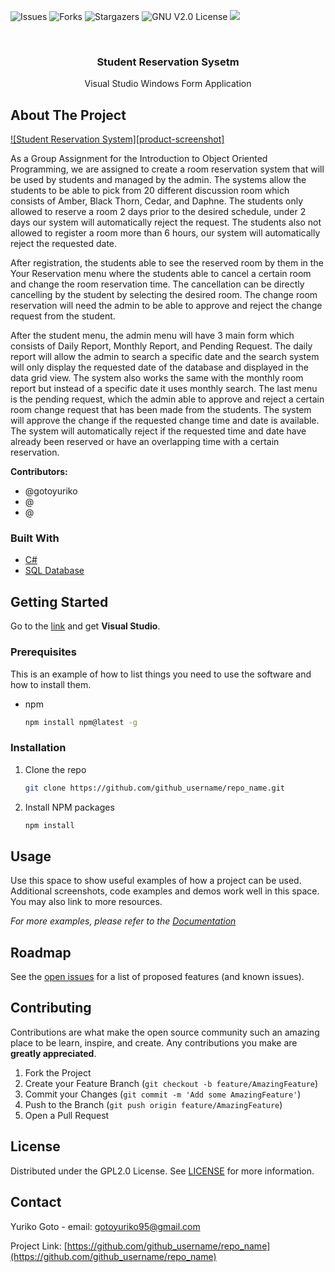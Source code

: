 <!-- PROJECT SHIELDS -->
<!--
*** I'm using markdown "reference style" links for readability.
*** Reference links are enclosed in brackets [ ] instead of parentheses ( ).
*** See the bottom of this document for the declaration of the reference variables
*** for contributors-url, forks-url, etc. This is an optional, concise syntax you may use.
*** https://www.markdownguide.org/basic-syntax/#reference-style-links
-->
![Issues](https://img.shields.io/github/issues/gotoyuriko/IOOFI)
![Forks](https://img.shields.io/github/forks/gotoyuriko/IOOFI)
![Stargazers](https://img.shields.io/github/stars/gotoyuriko/IOOFI)
![GNU V2.0 License](https://img.shields.io/github/license/gotoyuriko/IOOFI)
![](https://img.shields.io/static/v1?label=<C#>&message=<C#>&color=<YELLOW>)



<!-- PROJECT LOGO -->
<br />
<p align="center">
  <h3 align="center">Student Reservation Sysetm</h3>

  <p align="center">
    Visual Studio Windows Form Application
  </p>
</p>



<!-- ABOUT THE PROJECT -->
## About The Project

[![Student Reservation System][product-screenshot]](https://example.com)

As a Group Assignment for the Introduction to Object Oriented Programming, we are assigned to create a room reservation system that will be used by students and managed by the admin. The systems allow the students to be able to pick from 20 different discussion room which consists of Amber, Black Thorn, Cedar, and Daphne. The students only allowed to reserve a room 2 days prior to the desired schedule, under 2 days our system will automatically reject the request. The students also not allowed to register a room more than 6 hours, our system will automatically reject the requested date.

After registration, the students able to see the reserved room by them in the Your Reservation menu where the students able to cancel a certain room and change the room reservation time. The cancellation can be directly cancelling by the student by selecting the desired room. The change room reservation will need the admin to be able to approve and reject the change request from the student.

After the student menu, the admin menu will have 3 main form which consists of Daily Report, Monthly Report, and Pending Request. The daily report will allow the admin to search a specific date and the search system will only display the requested date of the database and displayed in the data grid view. The system also works the same with the monthly room report but instead of a specific date it uses monthly search. The last menu is the pending request, which the admin able to approve and reject a certain room change request that has been made from the students. The system will approve the change if the requested change time and date is available. The system will automatically reject if the requested time and date have already been reserved or have an overlapping time with a certain reservation.

**Contributors:**
+ @gotoyuriko
+ @
+ @


### Built With 

* [C#](https://docs.microsoft.com/en-us/dotnet/csharp/)
* [SQL Database](https://www.microsoft.com/en-us/sql-server/sql-server-downloads)

<!-- GETTING STARTED -->
## Getting Started

Go to the [link](https://visualstudio.microsoft.com/) and get **Visual Studio**.

### Prerequisites

This is an example of how to list things you need to use the software and how to install them.
* npm
  ```sh
  npm install npm@latest -g
  ```

### Installation

1. Clone the repo
   ```sh
   git clone https://github.com/github_username/repo_name.git
   ```
2. Install NPM packages
   ```sh
   npm install
   ```


<!-- USAGE EXAMPLES -->
## Usage

Use this space to show useful examples of how a project can be used. Additional screenshots, code examples and demos work well in this space. You may also link to more resources.

_For more examples, please refer to the [Documentation](https://example.com)_



<!-- ROADMAP -->
## Roadmap

See the [open issues](https://github.com/github_username/repo_name/issues) for a list of proposed features (and known issues).



<!-- CONTRIBUTING -->
## Contributing

Contributions are what make the open source community such an amazing place to be learn, inspire, and create. Any contributions you make are **greatly appreciated**.

1. Fork the Project
2. Create your Feature Branch (`git checkout -b feature/AmazingFeature`)
3. Commit your Changes (`git commit -m 'Add some AmazingFeature'`)
4. Push to the Branch (`git push origin feature/AmazingFeature`)
5. Open a Pull Request



<!-- LICENSE -->
## License

Distributed under the GPL2.0 License. See [LICENSE](https://www.gnu.org/licenses/old-licenses/gpl-2.0.html) for more information.



<!-- CONTACT -->
## Contact

Yuriko Goto - email: gotoyuriko95@gmail.com

Project Link: [https://github.com/github_username/repo_name](https://github.com/github_username/repo_name)
